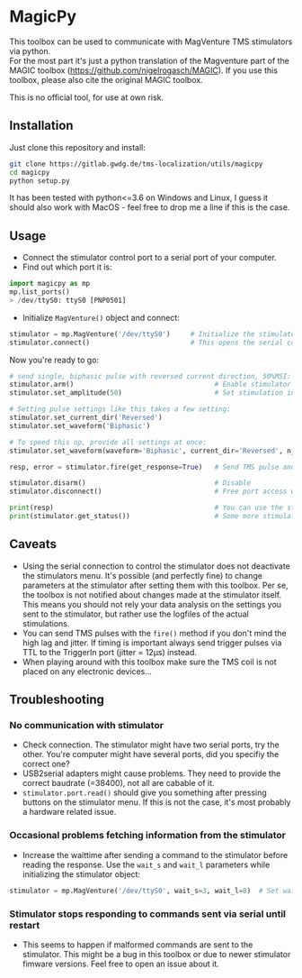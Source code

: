 # MagicPy

This toolbox can be used to communicate with MagVenture TMS stimulators via python.  
For the most part it's just a python translation of the Magventure part of the MAGIC toolbox (https://github.com/nigelrogasch/MAGIC). If you use this toolbox, please also cite the original MAGIC toolbox.

This is no official tool, for use at own risk.

## Installation
Just clone this repository and install:

``` bash
git clone https://gitlab.gwdg.de/tms-localization/utils/magicpy
cd magicpy
python setup.py

```
It has been tested with python<=3.6 on Windows and Linux, I guess it should also work with MacOS - feel free to drop me a line if this is the case.

## Usage
- Connect the stimulator control port to a serial port of your computer. 
- Find out which port it is:

``` python
import magicpy as mp
mp.list_ports()
> /dev/ttyS0: ttyS0 [PNP0501]

```

- Initialize `MagVenture()` object and connect:

``` python
stimulator = mp.MagVenture('/dev/ttyS0')     # Initialize the stimulator object
stimulator.connect()                         # This opens the serial connection
```

Now you're ready to go:

``` python
# send single, biphasic pulse with reversed current direction, 50%MSI:
stimulator.arm()                                   # Enable stimulator
stimulator.set_amplitude(50)                       # Set stimulation intensity to 50% MSO

# Setting pulse settings like this takes a few setting:
stimulator.set_current_dir('Reversed')  
stimulator.set_waveform('Biphasic')

# To speed this up, provide all settings at once:
stimulator.set_waveform(waveform='Biphasic', current_dir='Reversed', n_pulses_per_burst=2, ipi=1, baratio=1)

resp, error = stimulator.fire(get_response=True)   # Send TMS pulse and get stimulator response

stimulator.disarm()                                # Disable
stimulator.disconnect()                            # Free port access when you're done

print(resp)                                        # You can use the stimulator response to the TMS pulse to log youre experiment
print(stimulator.get_status())                     # Some more stimulator settings 
```

## Caveats
- Using the serial connection to control the stimulator does not deactivate the stimulators menu. It's possible (and perfectly fine) to change parameters at the stimulator after setting them with this toolbox. Per se, the toolbox is not notified about changes made at the stimulator itself. This means you should not rely your data analysis on the settings you sent to the stimulator, but rather use the logfiles of the actual stimulations.  
- You can send TMS pulses with the `fire()` method if you don't mind the high lag and jitter. If timing is important always send trigger pulses via TTL to the TriggerIn port (jitter = 12µs) instead.
- When playing around with this toolbox make sure the TMS coil is not placed on any electronic devices...

## Troubleshooting
### No communication with stimulator
- Check connection. The stimulator might have two serial ports, try the other. You're computer might have several ports, did you specifiy the correct one?
- USB2serial adapters might cause problems. They need to provide the correct baudrate (=38400), not all are cabable of it.
- `stimulator.port.read()` should give you something after pressing buttons on the stimulator menu. If this is not the case, it's most probably a hardware related issue.


### Occasional problems fetching information from the stimulator
- Increase the waittime after sending a command to the stimulator before reading the response. Use the `wait_s` and `wait_l` parameters while initializing the stimulator object:
``` python
stimulator = mp.MagVenture('/dev/ttyS0', wait_s=3, wait_l=8)  # Set waittime to 3 seconds and 8 seconds
```

### Stimulator stops responding to commands sent via serial until restart
- This seems to happen if malformed commands are sent to the stimulator. This might be a bug in this toolbox or due to newer stimulator fimware versions. Feel free to open an issue about it.
